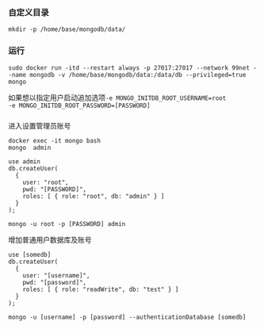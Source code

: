 
### 自定义目录
```
mkdir -p /home/base/mongodb/data/
```

### 运行
```
sudo docker run -itd --restart always -p 27017:27017 --network 99net --name mongodb -v /home/base/mongodb/data:/data/db --privileged=true mongo
```
如果想以指定用户启动追加选项<code>-e MONGO_INITDB_ROOT_USERNAME=root -e MONGO_INITDB_ROOT_PASSWORD=[PASSWORD]</code>

### 
进入设置管理员账号
```
docker exec -it mongo bash
mongo  admin

use admin
db.createUser(
  {
    user: "root",
    pwd: "[PASSWORD]",
    roles: [ { role: "root", db: "admin" } ]
  }
);

mongo -u root -p [PASSWORD] admin
```

增加普通用户数据库及账号
```
use [somedb]
db.createUser(
  {
    user: "[username]",
    pwd: "[password]",
    roles: [ { role: "readWrite", db: "test" } ]
  }
);

mongo -u [username] -p [password] --authenticationDatabase [somedb]
```


